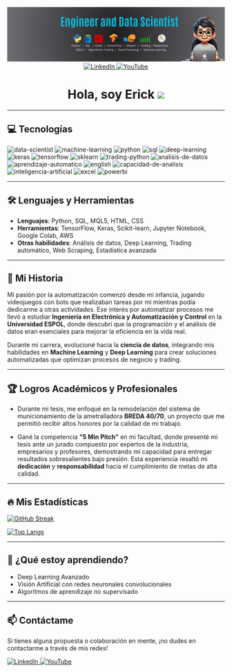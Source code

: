 <div id="header" align="center">
  <img decoding="async" src="https://github.com/Eickpinargotev/Eickpinargotev/blob/main/Erick_Pinargote_Banne_.png" width="800"/>
</div>

<div id="linkedin-button" align="center">
  <a href="https://www.linkedin.com/in/erickpinargote">
    <img src="https://img.shields.io/badge/LinkedIn-0077B5?style=for-the-badge&logo=linkedin&logoColor=white" alt="LinkedIn"/>
  </a>
  
  <a href="https://www.youtube.com/@ErickCode-z4n">
    <img src="https://img.shields.io/badge/YouTube-FF0000?style=for-the-badge&logo=youtube&logoColor=white" alt="YouTube"/>
  </a>
</div>

<h1 align="center">
  Hola, soy Erick
  
  <img decoding="async" src="https://media.giphy.com/media/hvRJCLFzcasrR4ia7z/giphy.gif" width="30px"/>
</h1>

---

## 💻 Tecnologías

<div id="header" align="left">
    <img decoding="async" src="https://img.shields.io/badge/Data_Scientist-3776AB?style=for-the-badge" alt="data-scientist"/>
    <img decoding="async" src="https://img.shields.io/badge/Machine_Learning-FF6F00?style=for-the-badge&logo=machine-learning&logoColor=white" alt="machine-learning"/>
    <img decoding="async" src="https://img.shields.io/badge/Python-3776AB?style=for-the-badge&logo=python&logoColor=white" alt="python"/>
    <img decoding="async" src="https://img.shields.io/badge/SQL-336791?style=for-the-badge&logo=sql&logoColor=white" alt="sql"/>
    <img decoding="async" src="https://img.shields.io/badge/Deep_Learning-FF6F00?style=for-the-badge&logo=deep-learning&logoColor=white" alt="deep-learning"/>
    <img decoding="async" src="https://img.shields.io/badge/Keras-D00000?style=for-the-badge&logo=keras&logoColor=white" alt="keras"/>
    <img decoding="async" src="https://img.shields.io/badge/TensorFlow-FF6F00?style=for-the-badge&logo=tensorflow&logoColor=white" alt="tensorflow"/>
    <img decoding="async" src="https://img.shields.io/badge/Scikit_Learn-F7931E?style=for-the-badge&logo=scikit-learn&logoColor=white" alt="sklearn"/>
    <img decoding="async" src="https://img.shields.io/badge/Trading_Python-3776AB?style=for-the-badge" alt="trading-python"/>
    <img decoding="async" src="https://img.shields.io/badge/Análisis_de_datos-3776AB?style=for-the-badge" alt="analisis-de-datos"/>
    <img decoding="async" src="https://img.shields.io/badge/Aprendizaje_Automático-FF6F00?style=for-the-badge" alt="aprendizaje-automatico"/>
    <img decoding="async" src="https://img.shields.io/badge/English-3776AB?style=for-the-badge&logo=english&logoColor=white" alt="english"/>
    <img decoding="async" src="https://img.shields.io/badge/Capacidad_de_Análisis-4CAF50?style=for-the-badge" alt="capacidad-de-analisis"/>
    <img decoding="async" src="https://img.shields.io/badge/Inteligencia_Artificial-FF6F00?style=for-the-badge&logo=artificial-intelligence&logoColor=white" alt="inteligencia-artificial"/>
    <img decoding="async" src="https://img.shields.io/badge/Microsoft_Excel-217346?style=for-the-badge&logo=microsoft-excel&logoColor=white" alt="excel"/>
    <img decoding="async" src="https://img.shields.io/badge/Power_BI-FFBE00?style=for-the-badge&logo=Power-BI&logoColor=white" alt="powerbi"/>
</div>

---

## :hammer_and_wrench: Lenguajes y Herramientas

- **Lenguajes**: Python, SQL, MQL5, HTML, CSS
- **Herramientas**: TensorFlow, Keras, Scikit-learn, Jupyter Notebook, Google Colab, AWS
- **Otras habilidades**: Análisis de datos, Deep Learning, Trading automático, Web Scraping, Estadística avanzada

---

## 🚀 Mi Historia

Mi pasión por la automatización comenzó desde mi infancia, jugando videojuegos con bots que realizaban tareas por mí mientras podía dedicarme a otras actividades. Ese interés por automatizar procesos me llevó a estudiar **Ingeniería en Electrónica y Automatización y Control** en la **Universidad ESPOL**, donde descubrí que la programación y el análisis de datos eran esenciales para mejorar la eficiencia en la vida real. 

Durante mi carrera, evolucioné hacia la **ciencia de datos**, integrando mis habilidades en **Machine Learning** y **Deep Learning** para crear soluciones automatizadas que optimizan procesos de negocio y trading.

---

## 🏆 Logros Académicos y Profesionales

- Durante mi tesis, me enfoqué en la remodelación del sistema de municionamiento de la ametralladora **BREDA 40/70**, un proyecto que me permitió recibir altos honores por la calidad de mi trabajo.
  
- Gané la competencia **"5 Min Pitch"** en mi facultad, donde presenté mi tesis ante un jurado compuesto por expertos de la industria, empresarios y profesores, demostrando mi capacidad para entregar resultados sobresalientes bajo presión. Esta experiencia resaltó mi **dedicación** y **responsabilidad** hacia el cumplimiento de metas de alta calidad.

---

## :fire: Mis Estadísticas

[![GitHub Streak](http://github-readme-streak-stats.herokuapp.com?user=Eickpinargotev&theme=dark&background=000000)](https://git.io/streak-stats)

[![Top Langs](https://github-readme-stats.vercel.app/api/top-langs/?username=Eickpinargotev&layout=compact&theme=vision-friendly-dark)](https://github.com/anuraghazra/github-readme-stats)

---

## 🌱 ¿Qué estoy aprendiendo?

- Deep Learning Avanzado
- Visión Artificial con redes neuronales convolucionales
- Algoritmos de aprendizaje no supervisado

---

## 📫 Contáctame

Si tienes alguna propuesta o colaboración en mente, ¡no dudes en contactarme a través de mis redes!

<a href="https://www.linkedin.com/in/erickpinargote">
    <img src="https://img.shields.io/badge/LinkedIn-0077B5?style=for-the-badge&logo=linkedin&logoColor=white" alt="LinkedIn"/>
</a>

<a href="https://www.youtube.com/@ErickCode-z4n">
    <img src="https://img.shields.io/badge/YouTube-FF0000?style=for-the-badge&logo=youtube&logoColor=white" alt="YouTube"/>
</a>
